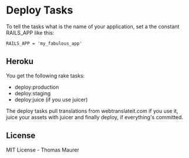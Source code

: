 Deploy Tasks
============

To tell the tasks what is the name of your application, set a the constant
RAILS_APP like this:

    RAILS_APP = 'my_fabulous_app'

Heroku
------

You get the following rake tasks:

 * deploy:production
 * deploy:staging
 * deploy:juice (if you use juicer)

The deploy tasks pull translations from webtranslateit.com if you use it, juice
your assets with juicer and finally deploy, if everything's committed.

License
-------

MIT License - Thomas Maurer
